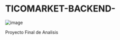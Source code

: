 # TICOMARKET-BACKEND-

![image](https://github.com/DennyG99/TICOMARKET-BACKEND-/assets/104454817/0d27dc03-b52f-47c7-a9c7-b576ae7a56ba)

Proyecto Final de Analisis 
